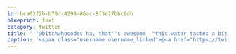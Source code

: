 ```yaml
---
id: bca62f2b-b78d-4298-86ac-8f3e77bbc9db
blueprint: text
category: twitter
title: '''@bitchwhocodes ha, that''s awesome  "this water tastes a bit like like beer"'
caption: '<span class="username username_linked">@<a href="https://twitter.com/bitchwhocodes" title="Stacey Mulcahy">bitchwhocodes</a></span> ha, that''s awesome  "this water tastes a bit like like beer"'
---
```

